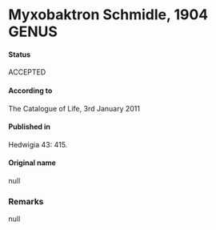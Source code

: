 # Myxobaktron Schmidle, 1904 GENUS

#### Status
ACCEPTED

#### According to
The Catalogue of Life, 3rd January 2011

#### Published in
Hedwigia 43: 415.

#### Original name
null

### Remarks
null
